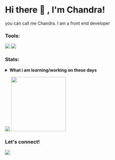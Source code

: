 # Hi there 👋 , I'm Chandra!
you can call me Chandra. I am a front end developer
  

### Tools:
<p>
    <img src="https://img.shields.io/badge/OS-MacOS-blue?&logo=apple" />
    <img src="https://img.shields.io/badge/Text%20Editor-Visual%20Studio%20Code-blue?&logo=visual%20studio%20code&logoColor=blue" />
</p>

### Stats:
<details>
 <summary><strong>What i am learning/working on these days</strong></summary>
    - 🔭 I’m currently working on Mindimedia </br>
    - 🌱 I’m currently learning VueJS, SvelteJS, ReactJS, TailwindCSS, SCSS and Winter CMS </br>
    - 👯 I’m looking to collaborate on Frontend Developer. </br>
    - 💬 Ask me about anything.</br>
    - 📫 How to reach me: <a href="mailto:chandralaksana225@gmail.com">Email me!</a>  </br>
    - 😄 Pronouns: He/Him </br>
    - ⚡ Fun fact: ... </br>
</details>
<p>
    <img src="https://github-readme-stats.vercel.app/api?username=Trisnavhi&hide=contribs,prs&show_icons=true&hide_border=true&title_color=000" />
    <img src="https://github-readme-stats.vercel.app/api/top-langs/?username=Trisnavhi&layout=compact" height=180 />
</p>

### Let's connect!
<p>
    <a href="https://www.linkedin.com/in/chandra-lksn/" target="blank"><img src="https://img.shields.io/badge/Chandra_lksn-30302f?style=flat&logo=linkedin" /></a>
</p>


